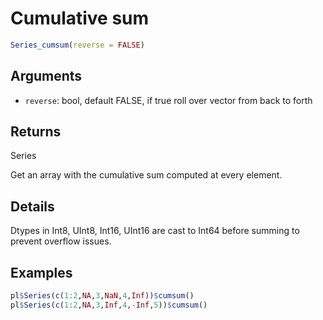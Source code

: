 # Cumulative sum

```r
Series_cumsum(reverse = FALSE)
```

## Arguments

- `reverse`: bool, default FALSE, if true roll over vector from back to forth

## Returns

Series

Get an array with the cumulative sum computed at every element.

## Details

Dtypes in Int8, UInt8, Int16, UInt16 are cast to Int64 before summing to prevent overflow issues.

## Examples

```r
pl$Series(c(1:2,NA,3,NaN,4,Inf))$cumsum()
pl$Series(c(1:2,NA,3,Inf,4,-Inf,5))$cumsum()
```